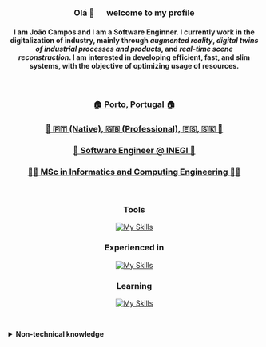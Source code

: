 <div align="center" style="flex">

<h3> Olá 👋 &emsp; welcome to my profile </h3>

<h4><b>I am João Campos and I am a Software Enginner.</b> I currently work in the digitalization of industry, mainly through <i>augmented reality</i>, <i>digital twins of industrial processes and products</i>, and <i>real-time scene reconstruction</i>. I am interested in developing efficient, fast, and slim systems, with the objective of optimizing usage of resources.</h4>

&nbsp; &nbsp; &nbsp; &nbsp;

<h3><a href="#"> 🏠 Porto, Portugal 🏠 </a></h3>
<h3><a href="#"> 💬 🇵🇹 (Native), 🇬🇧 (Professional), 🇪🇸, 🇸🇰 💬 </a></h3>
<h3><a href="https://www.inegi.pt"> 🏢 Software Engineer @ INEGI 🏢 </a></h3>
<h3><a href="https://sigarra.up.pt/feup/en/cur_geral.cur_view?pv_curso_id=742"> 🧑‍🎓 MSc in Informatics and Computing Engineering 🧑‍🎓 </a></h3>

&nbsp; &nbsp; &nbsp; &nbsp;

### Tools

[![My Skills](https://skillicons.dev/icons?i=linux,nix,git,docker,unity,vscode&perline=3)](https://skillicons.dev)

### Experienced in

[![My Skills](https://skillicons.dev/icons?i=cs,cpp,java,rust,python,lua,bash,js,ts,react,nodejs,elasticsearch,mongodb&perline=5)](https://skillicons.dev)
  
### Learning

[![My Skills](https://skillicons.dev/icons?i=v,ocaml,deno,go&perline=4)](https://skillicons.dev)

&nbsp; &nbsp; &nbsp; &nbsp;

</div>
<details>
  <summary><b>Non-technical knowledge</b></summary>

Project Management  
Documentation nitpicker
  
</details>
